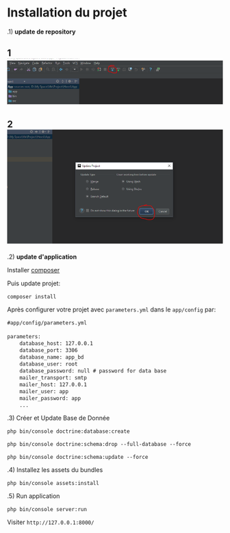 Installation du projet
=========

.1) **update de repository**
 
1 ![Alt text](1.PNG)
 ---
 
2 ![Alt text](2.PNG)
---

.2) **update d'application**

Installer [composer](https://getcomposer.org/download/ "composer")

Puis update projet:
```
composer install
```
Après configurer votre projet avec `parameters.yml` dans le `app/config` par:
  
```
#app/config/parameters.yml

parameters:
    database_host: 127.0.0.1
    database_port: 3306
    database_name: app_bd
    database_user: root
    database_password: null # password for data base
    mailer_transport: smtp
    mailer_host: 127.0.0.1
    mailer_user: app
    mailer_password: app
    ...
```

.3) Créer et Update Base de Donnée

````
php bin/console doctrine:database:create
````
```
php bin/console doctrine:schema:drop --full-database --force 
```
```
php bin/console doctrine:schema:update --force
```

.4) Installez les assets du bundles
```
php bin/console assets:install
```

.5) Run application
```
php bin/console server:run
```
Visiter `http://127.0.0.1:8000/` 